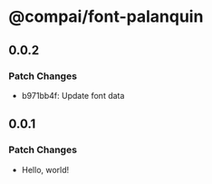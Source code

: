 # @compai/font-palanquin

## 0.0.2

### Patch Changes

- b971bb4f: Update font data

## 0.0.1

### Patch Changes

- Hello, world!
